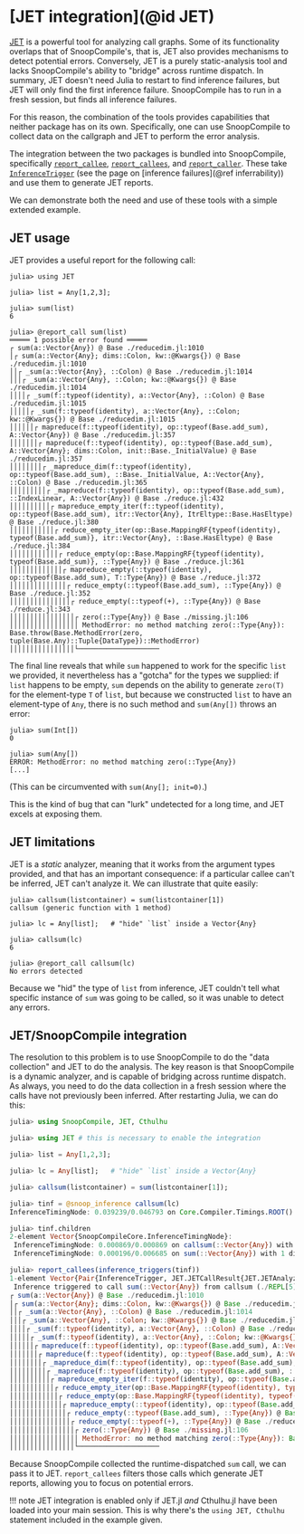 # [JET integration](@id JET)

[JET](https://github.com/aviatesk/JET.jl) is a powerful tool for analyzing call graphs.
Some of its functionality overlaps that of SnoopCompile's, that is, JET also provides mechanisms to detect potential errors.
Conversely, JET is a purely static-analysis tool and lacks SnoopCompile's ability to "bridge" across runtime dispatch.
In summary, JET doesn't need Julia to restart to find inference failures, but JET will only find the first inference failure.
SnoopCompile has to run in a fresh session, but finds all inference failures.

For this reason, the combination of the tools provides capabilities that neither package has on its own.
Specifically, one can use SnoopCompile to collect data on the callgraph and JET to perform the error analysis.

The integration between the two packages is bundled into SnoopCompile, specifically [`report_callee`](@ref),
[`report_callees`](@ref), and [`report_caller`](@ref). These take [`InferenceTrigger`](@ref) (see the page on [inference failures](@ref inferrability)) and use them to generate JET reports.

We can demonstrate both the need and use of these tools with a simple extended example.

## JET usage

JET provides a useful report for the following call:

```jldoctest jet; filter=[r"@ reduce.*", r"(in|@)", r"(REPL\[\d+\]|none)"]
julia> using JET

julia> list = Any[1,2,3];

julia> sum(list)
6

julia> @report_call sum(list)
═════ 1 possible error found ═════
┌ sum(a::Vector{Any}) @ Base ./reducedim.jl:1010
│┌ sum(a::Vector{Any}; dims::Colon, kw::@Kwargs{}) @ Base ./reducedim.jl:1010
││┌ _sum(a::Vector{Any}, ::Colon) @ Base ./reducedim.jl:1014
│││┌ _sum(a::Vector{Any}, ::Colon; kw::@Kwargs{}) @ Base ./reducedim.jl:1014
││││┌ _sum(f::typeof(identity), a::Vector{Any}, ::Colon) @ Base ./reducedim.jl:1015
│││││┌ _sum(f::typeof(identity), a::Vector{Any}, ::Colon; kw::@Kwargs{}) @ Base ./reducedim.jl:1015
││││││┌ mapreduce(f::typeof(identity), op::typeof(Base.add_sum), A::Vector{Any}) @ Base ./reducedim.jl:357
│││││││┌ mapreduce(f::typeof(identity), op::typeof(Base.add_sum), A::Vector{Any}; dims::Colon, init::Base._InitialValue) @ Base ./reducedim.jl:357
││││││││┌ _mapreduce_dim(f::typeof(identity), op::typeof(Base.add_sum), ::Base._InitialValue, A::Vector{Any}, ::Colon) @ Base ./reducedim.jl:365
│││││││││┌ _mapreduce(f::typeof(identity), op::typeof(Base.add_sum), ::IndexLinear, A::Vector{Any}) @ Base ./reduce.jl:432
││││││││││┌ mapreduce_empty_iter(f::typeof(identity), op::typeof(Base.add_sum), itr::Vector{Any}, ItrEltype::Base.HasEltype) @ Base ./reduce.jl:380
│││││││││││┌ reduce_empty_iter(op::Base.MappingRF{typeof(identity), typeof(Base.add_sum)}, itr::Vector{Any}, ::Base.HasEltype) @ Base ./reduce.jl:384
││││││││││││┌ reduce_empty(op::Base.MappingRF{typeof(identity), typeof(Base.add_sum)}, ::Type{Any}) @ Base ./reduce.jl:361
│││││││││││││┌ mapreduce_empty(::typeof(identity), op::typeof(Base.add_sum), T::Type{Any}) @ Base ./reduce.jl:372
││││││││││││││┌ reduce_empty(::typeof(Base.add_sum), ::Type{Any}) @ Base ./reduce.jl:352
│││││││││││││││┌ reduce_empty(::typeof(+), ::Type{Any}) @ Base ./reduce.jl:343
││││││││││││││││┌ zero(::Type{Any}) @ Base ./missing.jl:106
│││││││││││││││││ MethodError: no method matching zero(::Type{Any}): Base.throw(Base.MethodError(zero, tuple(Base.Any)::Tuple{DataType})::MethodError)
││││││││││││││││└────────────────────
```

The final line reveals that while `sum` happened to work for the specific `list` we provided, it nevertheless has a "gotcha" for the types we supplied: if `list` happens to be empty, `sum` depends on the ability to generate `zero(T)` for the element-type `T` of `list`, but because we constructed `list` to have an element-type of `Any`, there is no such method and `sum(Any[])` throws an error:

```jldoctest
julia> sum(Int[])
0

julia> sum(Any[])
ERROR: MethodError: no method matching zero(::Type{Any})
[...]
```

(This can be circumvented with `sum(Any[]; init=0)`.)

This is the kind of bug that can "lurk" undetected for a long time, and JET excels at exposing them.

## JET limitations

JET is a *static* analyzer, meaning that it works from the argument types provided, and that has an important consequence: if a particular callee can't be inferred, JET can't analyze it. We can illustrate that quite easily:

```jldoctest jet
julia> callsum(listcontainer) = sum(listcontainer[1])
callsum (generic function with 1 method)

julia> lc = Any[list];   # "hide" `list` inside a Vector{Any}

julia> callsum(lc)
6

julia> @report_call callsum(lc)
No errors detected
```

Because we "hid" the type of `list` from inference, JET couldn't tell what specific instance of `sum` was going to be called, so it was unable to detect any errors.

## JET/SnoopCompile integration

The resolution to this problem is to use SnoopCompile to do the "data collection" and JET to do the analysis.
The key reason is that SnoopCompile is a dynamic analyzer, and is capable of bridging across runtime dispatch.
As always, you need to do the data collection in a fresh session where the calls have not previously been inferred.
After restarting Julia, we can do this:

```julia
julia> using SnoopCompile, JET, Cthulhu

julia> using JET # this is necessary to enable the integration

julia> list = Any[1,2,3];

julia> lc = Any[list];   # "hide" `list` inside a Vector{Any}

julia> callsum(listcontainer) = sum(listcontainer[1]);

julia> tinf = @snoop_inference callsum(lc)
InferenceTimingNode: 0.039239/0.046793 on Core.Compiler.Timings.ROOT() with 2 direct children

julia> tinf.children
2-element Vector{SnoopCompileCore.InferenceTimingNode}:
 InferenceTimingNode: 0.000869/0.000869 on callsum(::Vector{Any}) with 0 direct children
 InferenceTimingNode: 0.000196/0.006685 on sum(::Vector{Any}) with 1 direct children

julia> report_callees(inference_triggers(tinf))
1-element Vector{Pair{InferenceTrigger, JET.JETCallResult{JET.JETAnalyzer{JET.BasicPass}, Base.Pairs{Symbol, Union{}, Tuple{}, @NamedTuple{}}}}}:
 Inference triggered to call sum(::Vector{Any}) from callsum (./REPL[5]:1) with specialization callsum(::Vector{Any}) => ═════ 1 possible error found ═════
┌ sum(a::Vector{Any}) @ Base ./reducedim.jl:1010
│┌ sum(a::Vector{Any}; dims::Colon, kw::@Kwargs{}) @ Base ./reducedim.jl:1010
││┌ _sum(a::Vector{Any}, ::Colon) @ Base ./reducedim.jl:1014
│││┌ _sum(a::Vector{Any}, ::Colon; kw::@Kwargs{}) @ Base ./reducedim.jl:1014
││││┌ _sum(f::typeof(identity), a::Vector{Any}, ::Colon) @ Base ./reducedim.jl:1015
│││││┌ _sum(f::typeof(identity), a::Vector{Any}, ::Colon; kw::@Kwargs{}) @ Base ./reducedim.jl:1015
││││││┌ mapreduce(f::typeof(identity), op::typeof(Base.add_sum), A::Vector{Any}) @ Base ./reducedim.jl:357
│││││││┌ mapreduce(f::typeof(identity), op::typeof(Base.add_sum), A::Vector{Any}; dims::Colon, init::Base._InitialValue) @ Base ./reducedim.jl:357
││││││││┌ _mapreduce_dim(f::typeof(identity), op::typeof(Base.add_sum), ::Base._InitialValue, A::Vector{Any}, ::Colon) @ Base ./reducedim.jl:365
│││││││││┌ _mapreduce(f::typeof(identity), op::typeof(Base.add_sum), ::IndexLinear, A::Vector{Any}) @ Base ./reduce.jl:432
││││││││││┌ mapreduce_empty_iter(f::typeof(identity), op::typeof(Base.add_sum), itr::Vector{Any}, ItrEltype::Base.HasEltype) @ Base ./reduce.jl:380
│││││││││││┌ reduce_empty_iter(op::Base.MappingRF{typeof(identity), typeof(Base.add_sum)}, itr::Vector{Any}, ::Base.HasEltype) @ Base ./reduce.jl:384
││││││││││││┌ reduce_empty(op::Base.MappingRF{typeof(identity), typeof(Base.add_sum)}, ::Type{Any}) @ Base ./reduce.jl:361
│││││││││││││┌ mapreduce_empty(::typeof(identity), op::typeof(Base.add_sum), T::Type{Any}) @ Base ./reduce.jl:372
││││││││││││││┌ reduce_empty(::typeof(Base.add_sum), ::Type{Any}) @ Base ./reduce.jl:352
│││││││││││││││┌ reduce_empty(::typeof(+), ::Type{Any}) @ Base ./reduce.jl:343
││││││││││││││││┌ zero(::Type{Any}) @ Base ./missing.jl:106
│││││││││││││││││ MethodError: no method matching zero(::Type{Any}): Base.throw(Base.MethodError(zero, tuple(Base.Any)::Tuple{DataType})::MethodError)
││││││││││││││││└────────────────────
```

Because SnoopCompile collected the runtime-dispatched `sum` call, we can pass it to JET.
`report_callees` filters those calls which generate JET reports, allowing you to focus on potential errors.

!!! note
    JET integration is enabled only if JET.jl _and_ Cthulhu.jl have been loaded into your main session.
    This is why there's the `using JET, Cthulhu` statement included in the example given.
